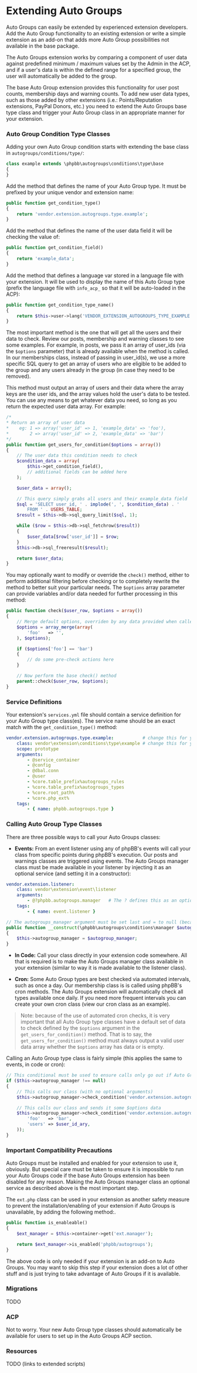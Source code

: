 # Extending Auto Groups

Auto Groups can easily be extended by experienced extension developers. Add the Auto Group functionality to an existing
extension or write a simple extension as an add-on that adds more Auto Group possibilities not available in the base package.

The Auto Groups extension works by comparing a component of user data against predefined minimum / maximum values
set by the Admin in the ACP, and if a user's data is within the defined range for a specified group, the user will
automatically be added to the group.

The base Auto Group extension provides this functionality for user post counts, membership days and warning counts. To
add new user data types, such as those added by other extensions (i.e.: Points/Reputation extensions, PayPal Donors,
etc.) you need to extend the Auto Groups base type class and trigger your Auto Group class in an appropriate manner for
your extension.

### Auto Group Condition Type Classes

Adding your own Auto Group condition starts with extending the base class in `autogroups/conditions/type/`:

```php
class example extends \phpbb\autogroups\conditions\type\base
{
}
```

Add the method that defines the name of your Auto Group type. It must be prefixed by your unique vendor and extension name:

```php
public function get_condition_type()
{
	return 'vendor.extension.autogroups.type.example';
}
```

Add the method that defines the name of the user data field it will be checking the value of:

```php
public function get_condition_field()
{
	return 'example_data';
}
```

Add the method that defines a language var stored in a language file with your extension. It will be used to display
the name of this Auto Group type (prefix the language file with `info_acp_` so that it will be auto-loaded
in the ACP):

```php
public function get_condition_type_name()
{
	return $this->user->lang('VENDOR_EXTENSION_AUTOGROUPS_TYPE_EXAMPLE');
}
```

The most important method is the one that will get all the users and their data to check. Review our posts, membership
and warning classes to see some examples. For example, in posts, we pass it an array of user_ids (via the `$options`
parameter) that is already available when the method is called. In our memberships class, instead of passing in
user_id(s), we use a more specific SQL query to get an array of users who are eligible to be added to the group and 
any users already in the group (in case they need to be removed).

This method must output an array of users and their data where the array keys are the user ids, and the array values
hold the user's data to be tested. You can use any means to get whatever data you need, so long as you return the
expected user data array. For example:

```php
/*
* Return an array of user data
*    eg: 1 => array('user_id' => 1, 'example_data' => 'foo'),
*        2 => array('user_id' => 2, 'example_data' => 'bar')
*/
public function get_users_for_condition($options = array())
{
	// The user data this condition needs to check
	$condition_data = array(
		$this->get_condition_field(),
		// additional fields can be added here
	);

	$user_data = array();

	// This query simply grabs all users and their example_data field
	$sql = 'SELECT user_id, ' . implode(', ', $condition_data) . '
		FROM ' . USERS_TABLE;
	$result = $this->db->sql_query_limit($sql, 1);

	while ($row = $this->db->sql_fetchrow($result))
	{
		$user_data[$row['user_id']] = $row;
	}
	$this->db->sql_freeresult($result);

	return $user_data;
}
```

You may optionally want to modify or override the `check()` method, either to perform additional filtering before
checking or to completely rewrite the method to better suit your particular needs. The `$options` array parameter can
provide variables and/or data needed for further processing in this method:

```php
public function check($user_row, $options = array())
{
	// Merge default options, overriden by any data provided when called
	$options = array_merge(array(
		'foo'	=> '',
	), $options);

	if ($options['foo'] == 'bar')
	{
		// do some pre-check actions here
	}

	// Now perform the base check() method
	parent::check($user_row, $options);
}
```

### Service Definitions

Your extension's `services.yml` file should contain a service definition for your Auto Group type class(es). The service
name should be an exact match with the `get_condition_type()` method:

```yml
vendor.extension.autogroups.type.example:			# change this for your extension
	class: vendor\extension\conditions\type\example # change this for your extension
	scope: prototype
	arguments:
		- @service_container
		- @config
		- @dbal.conn
		- @user
		- %core.table_prefix%autogroups_rules
		- %core.table_prefix%autogroups_types
		- %core.root_path%
		- %core.php_ext%
	tags:
		- { name: phpbb.autogroups.type }
```

### Calling Auto Group Type Classes

There are three possible ways to call your Auto Groups classes:

- **Events:** From an event listener using any of phpBB's events will call your class from specific points during phpBB's
execution. Our posts and warnings classes are triggered using events. The Auto Groups manager class must be made
available in your listener by injecting it as an optional service (and setting it in a constructor):

```yml
vendor.extension.listener:
	class: vendor\extension\event\listener
	arguments:
		- @?phpbb.autogroups.manager   # The ? defines this as an optional dependency
	tags:
		- { name: event.listener }
```

```php
// The autogroups_manager argument must be set last and = to null (because it is optional)
public function __construct(\phpbb\autogroups\conditions\manager $autogroup_manager = null)
{
	$this->autogroup_manager = $autogroup_manager;
}
```

- **In Code:** Call your class directly in your extension code somewhere. All that is required is to make the Auto
Groups manager class available in your extension (similar to way it is made available to the listener class).

- **Cron:** Some Auto Group types are best checked via automated intervals, such as once a day. Our membership class is
is called using phpBB's cron methods. The Auto Groups extension will automatically check all types available once
daily. If you need more frequent intervals you can create your own cron class (view our cron class as an example).

> Note: because of the use of automated cron checks, it is very important that all Auto Group type classes have a default
set of data to check defined by the `$options` argument in the `get_users_for_condition()` method. That is to say, the
`get_users_for_condition()` method must always output a valid user data array whether the `$options` array has data 
or is empty.

Calling an Auto Group type class is fairly simple (this applies the same to events, in code or cron):

```php
// This conditional must be used to ensure calls only go out if Auto Groups is installed/enabled
if ($this->autogroup_manager !== null)
{
	// This calls our class (with no optional arguments)
	$this->autogroup_manager->check_condition('vendor.extension.autogroups.type.example');

	// This calls our class and sends it some $options data
	$this->autogroup_manager->check_condition('vendor.extension.autogroups.type.example', array(
		'foo'	=> 'bar',
		'users'	=> $user_id_ary,
	));
}
```

### Important Compatibility Precautions

Auto Groups must be installed and enabled for your extension to use it, obviously. But special care must be taken to
ensure it is impossible to run your Auto Groups code if the base Auto Groups extension has been disabled for any reason.
Making the Auto Groups manager class an optional service as described above is the most important step.

The `ext.php` class can be used in your extension as another safety measure to prevent the installation/enabling
of your extension if Auto Groups is unavailable, by adding the following method:.

```php
public function is_enableable()
{
	$ext_manager = $this->container->get('ext.manager');

	return $ext_manager->is_enabled('phpbb/autogroups');
}
```

The above code is only needed if your extension is an add-on to Auto Groups. You may want to skip this step if your 
extension does a lot of other stuff and is just trying to take advantage of Auto Groups if it is available.

### Migrations

TODO

### ACP

Not to worry. Your new Auto Group type classes should automatically be available for users to set up in the Auto
Groups ACP section.

### Resources

TODO (links to extended scripts)
